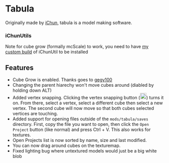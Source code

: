 # Tabula
Originally made by [iChun](https://github.com/iChun/), tabula is a model making software.

### iChunUtils
Note for cube grow (formally mcScale) to work, you need to have [my custom build](https://github.com/Wyn-Price/iChunUtil) of iChunUtil to be installed

## Features
 + Cube Grow is enabled. Thanks goes to [gegy100](https://github.com/gegy1000)
 + Changing the parent hiarechy won't move cubes around (diabled by holding down ALT)
 + Added vertex snapping. Clicking the vertex snapping button (<img src="https://i.imgur.com/Ji8qoSf.png" width="20"/>) turns it on. From there, select a vertex, select a different cube then select a new vertex. The second cube will now move so that both cubes selected vertices are touching.
 + Added support for opening files outside of the `mods/tabula/saves` directory. First, copy the file you want to open, then click the `Open Project` button (like normal) and press Ctrl + V. This also works for textures.
 + Open Projects list is now sorted by name, size and last modified.
 + You can now drag around cubes on the texturemap.
 + Fixed lighting bug where untextured models would just be a big white blob
